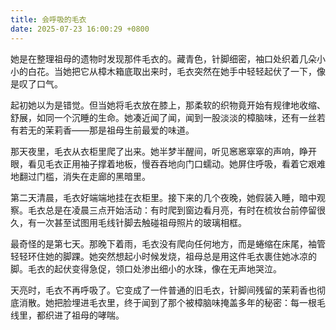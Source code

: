 ```yaml
---
title: 会呼吸的毛衣
date: 2025-07-23 16:00:29 +0800
---
```


她是在整理祖母的遗物时发现那件毛衣的。藏青色，针脚细密，袖口处织着几朵小小的白花。当她把它从樟木箱底取出来时，毛衣突然在她手中轻轻起伏了一下，像是叹了口气。

起初她以为是错觉。但当她将毛衣放在膝上，那柔软的织物竟开始有规律地收缩、舒展，如同一个沉睡的生命。她凑近闻了闻，闻到一股淡淡的樟脑味，还有一丝若有若无的茉莉香——那是祖母生前最爱的味道。

那天夜里，毛衣从衣柜里爬了出来。她半梦半醒间，听见窸窸窣窣的声响，睁开眼，看见毛衣正用袖子撑着地板，慢吞吞地向门口蠕动。她屏住呼吸，看着它艰难地翻过门槛，消失在走廊的黑暗里。

第二天清晨，毛衣好端端地挂在衣柜里。接下来的几个夜晚，她假装入睡，暗中观察。毛衣总是在凌晨三点开始活动：有时爬到窗边看月亮，有时在梳妆台前停留很久，有一次甚至试图用毛线针脚去触碰祖母照片的玻璃相框。

最奇怪的是第七天。那晚下着雨，毛衣没有爬向任何地方，而是蜷缩在床尾，袖管轻轻环住她的脚踝。她突然想起小时候发烧，祖母总是用这件毛衣裹住她冰凉的脚。毛衣的起伏变得急促，领口处渗出细小的水珠，像在无声地哭泣。

天亮时，毛衣不再呼吸了。它变成了一件普通的旧毛衣，针脚间残留的茉莉香也彻底消散。她把脸埋进毛衣里，终于闻到了那个被樟脑味掩盖多年的秘密：每一根毛线里，都织进了祖母的哮喘。

